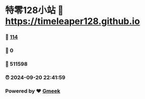 # 特零128小站 :link: https://timeleaper128.github.io 
### :page_facing_up: [114](https://timeleaper128.github.io/tag.html) 
### :speech_balloon: 0 
### :hibiscus: 511598 
### :alarm_clock: 2024-09-20 22:41:59 
### Powered by :heart: [Gmeek](https://github.com/Meekdai/Gmeek)
